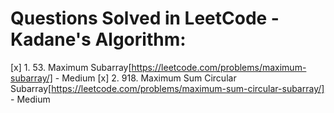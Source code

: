 # Questions Solved in LeetCode - Kadane's Algorithm:

[x] 1. 53. Maximum Subarray[https://leetcode.com/problems/maximum-subarray/] - Medium
[x] 2. 918. Maximum Sum Circular Subarray[https://leetcode.com/problems/maximum-sum-circular-subarray/] - Medium
